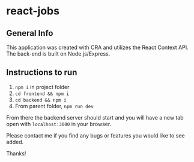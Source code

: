 # react-jobs

## General Info

This application was created with CRA and utilizes the React Context API. The back-end is built on Node.js/Express.

## Instructions to run

1) `npm i` in project folder
2) `cd frontend && npm i`
3) `cd backend && npm i`
4) From parent folder, `npm run dev`

From there the backend server should start and you will have a new tab open with `localhost:3000` in your browser.

Please contact me if you find any bugs or features you would like to see added.

Thanks!

